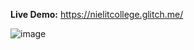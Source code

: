 **Live Demo:** https://nielitcollege.glitch.me/

![image](https://github.com/user-attachments/assets/569cb3c5-3522-4827-9864-ffb6eaf53fe4)

